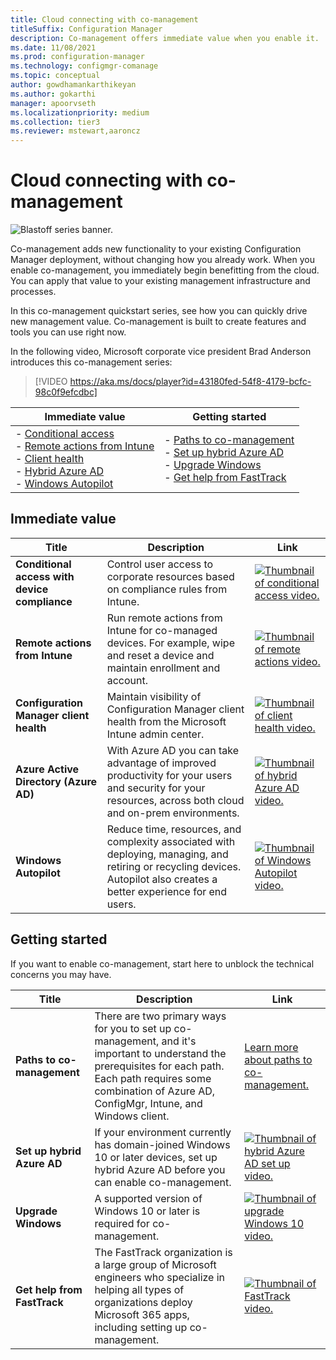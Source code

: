 ```yaml
---
title: Cloud connecting with co-management
titleSuffix: Configuration Manager
description: Co-management offers immediate value when you enable it.
ms.date: 11/08/2021
ms.prod: configuration-manager
ms.technology: configmgr-comanage
ms.topic: conceptual
author: gowdhamankarthikeyan
ms.author: gokarthi
manager: apoorvseth
ms.localizationpriority: medium
ms.collection: tier3
ms.reviewer: mstewart,aaroncz 
---
```


# Cloud connecting with co-management

![Blastoff series banner.](media/blastoff-banner.png)

Co-management adds new functionality to your existing Configuration Manager deployment, without changing how you already work. When you enable co-management, you immediately begin benefitting from the cloud. You can apply that value to your existing management infrastructure and processes.

In this co-management quickstart series, see how you can quickly drive new management value. Co-management is built to create features and tools you can use right now.

In the following video, Microsoft corporate vice president Brad Anderson introduces this co-management series:

> [!VIDEO https://aka.ms/docs/player?id=43180fed-54f8-4179-bcfc-98c0f9efcdbc]

| Immediate value | Getting started |
|-----------------|-----------------|
| - [Conditional access](#bkmk_ca)<br> - [Remote actions from Intune](#bkmk_remote)<br> - [Client health](#bkmk_client-health)<br> - [Hybrid Azure AD](#bkmk_hybrid-aad)<br> - [Windows Autopilot](#bkmk_autopilot) | - [Paths to co-management](#bkmk_paths)<br> - [Set up hybrid Azure AD](#bkmk_setup-hybrid-aad)<br> - [Upgrade Windows](#bkmk_upgrade-win10)<br> - [Get help from FastTrack](#bkmk_fasttrack) |

## Immediate value

|Title |Description |Link |
|-|-|-|
| <a name="bkmk_ca"></a>**Conditional access with device compliance** | Control user access to corporate resources based on compliance rules from Intune. | [![Thumbnail of conditional access video.](media/thumbnail-conditional-access.png)](quickstart-conditional-access.md) |
| <a name="bkmk_remote"></a>**Remote actions from Intune** | Run remote actions from Intune for co-managed devices. For example, wipe and reset a device and maintain enrollment and account. | [![Thumbnail of remote actions video.](media/thumbnail-remote-action.png)](quickstart-remote-actions.md) |
| <a name="bkmk_client-health"></a>**Configuration Manager client health** | Maintain visibility of Configuration Manager client health from the Microsoft Intune admin center. | [![Thumbnail of client health video.](media/thumbnail-client-health.png)](quickstart-client-health.md) |
| <a name="bkmk_hybrid-aad"></a>**Azure Active Directory (Azure AD)** | With Azure AD you can take advantage of improved productivity for your users and security for your resources, across both cloud and on-prem environments. | [![Thumbnail of hybrid Azure AD video.](media/thumbnail-azure-ad.png)](quickstart-hybrid-aad.md) |
| <a name="bkmk_autopilot"></a>**Windows Autopilot** | Reduce time, resources, and complexity associated with deploying, managing, and retiring or recycling devices. Autopilot also creates a better experience for end users. | [![Thumbnail of Windows Autopilot video.](media/thumbnail-autopilot.png)](quickstart-autopilot.md) |

## Getting started

If you want to enable co-management, start here to unblock the technical concerns you may have.

|Title |Description |Link |
|-|-|-|
| <a name="bkmk_paths"></a>**Paths to co-management** | There are two primary ways for you to set up co-management, and it's important to understand the prerequisites for each path.  Each path requires some combination of Azure AD, ConfigMgr, Intune, and Windows client. | [Learn more about paths to co-management.](quickstart-paths.md) |
| <a name="bkmk_setup-hybrid-aad"></a>**Set up hybrid Azure AD** | If your environment currently has domain-joined Windows 10 or later devices, set up hybrid Azure AD before you can enable co-management. | [![Thumbnail of hybrid Azure AD set up video.](media/thumbnail-setup-azure-ad.png)](quickstart-setup-hybrid-aad.md) |
| <a name="bkmk_upgrade-win10"></a>**Upgrade Windows** | A supported version of Windows 10 or later is required for co-management. | [![Thumbnail of upgrade Windows 10 video.](media/thumbnail-upgrade-win10.png)](quickstart-upgrade-win10.md) |
| <a name="bkmk_fasttrack"></a>**Get help from FastTrack** | The FastTrack organization is a large group of Microsoft engineers who specialize in helping all types of organizations deploy Microsoft 365 apps, including setting up co-management. | [![Thumbnail of FastTrack video.](media/thumbnail-fasttrack.png)](quickstart-fasttrack.md) |
